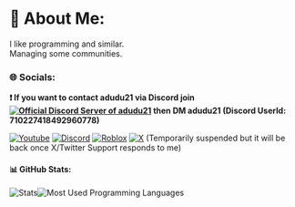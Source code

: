 # 💫 About Me:
I like programming and similar.<br>Managing some communities.

### 🌐 Socials:
**❗ If you want to contact adudu21 via Discord join [![Official Discord Server of adudu21](https://img.shields.io/badge/Discord-black.svg?logo=Discord&logoColor=white)](https://discord.gg/gUJvvFJktc) then DM adudu21 (Discord UserId: 710227418492960778)**

[![Youtube](https://img.shields.io/badge/Youtube-black.svg?logo=Youtube&logoColor=white)](https://www.youtube.com/@adudu21) 
[![Discord](https://img.shields.io/badge/Discord-black.svg?logo=Discord&logoColor=white)](https://discord.com/users/710227418492960778) 
[![Roblox](https://img.shields.io/badge/Roblox-black.svg?logo=Roblox&logoColor=white)](https://www.roblox.com/users/684075566/profile)
[![X](https://img.shields.io/badge/X-black.svg?logo=X&logoColor=white)](https://x.com/adudu21isme) (Temporarily suspended but it will be back once X/Twitter Support responds to me)

#### 📊 GitHub Stats:
![Stats](https://github-readme-stats.vercel.app/api?username=adudu21isme&theme=dark&hide_border=false&include_all_commits=false&count_private=false)![Most Used Programming Languages](https://github-readme-stats.vercel.app/api/top-langs/?username=adudu21isme&theme=dark&hide_border=false&include_all_commits=false&count_private=false&layout=compact)
